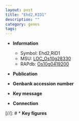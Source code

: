```yaml
---
layout: post
title: "Ehd2,RID1"
description: ""
category: genes
tags: 
---
```


* **Information**  
    + Symbol: Ehd2,RID1  
    + MSU: [LOC_Os10g28330](http://rice.uga.edu/cgi-bin/ORF_infopage.cgi?orf=LOC_Os10g28330)  
    + RAPdb: [Os10g0419200](http://rapdb.dna.affrc.go.jp/viewer/gbrowse_details/irgsp1?name=Os10g0419200)  

* **Publication**  

* **Genbank accession number**  

* **Key message**  

* **Connection**  

[//]: # * **Key figures**  


